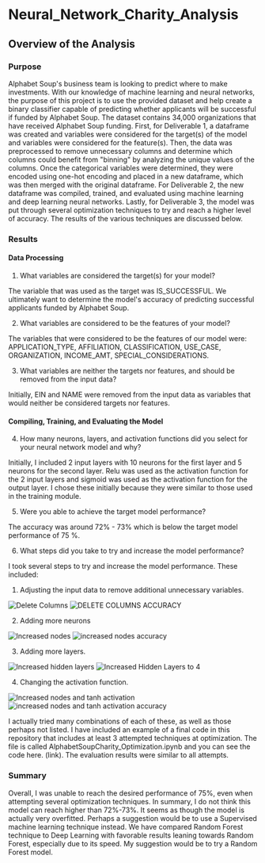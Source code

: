 # Neural_Network_Charity_Analysis
## Overview of the Analysis
### Purpose

Alphabet Soup's business team is looking to predict where to make investments. With our knowledge of machine learning and neural networks, the purpose of this project is to use the provided dataset and help create a binary classifier capable of predicting whether applicants will be successful if funded by Alphabet Soup. The dataset contains 34,000 organizations that have received Alphabet Soup funding. First, for Deliverable 1, a dataframe was created and variables were considered for the target(s) of the model and variables were considered for the feature(s). Then, the data was preprocessed to remove unnecessary columns and determine which columns could benefit from "binning" by analyzing the unique values of the columns. Once the categorical variables were determined, they were encoded using one-hot encoding and placed in a new dataframe, which was then merged with the original dataframe. For Deliverable 2, the new dataframe was compiled, trained, and evaluated using machine learning and deep learning neural networks. Lastly, for Deliverable 3, the model was put through several optimization techniques to try and reach a higher level of accuracy. The results of the various techniques are discussed below. 

### Results

#### Data Processing

1) What variables are considered the target(s) for your model?

The variable that was used as the target was IS_SUCCESSFUL. We ultimately want to determine the model's accuracy of predicting successful applicants funded by Alphabet Soup.

2) What variables are considered to be the features of your model?

The variables that were considered to be the features of our model were: APPLICATION_TYPE, AFFILIATION, CLASSIFICATION, USE_CASE, ORGANIZATION, INCOME_AMT, SPECIAL_CONSIDERATIONS.

3) What variables are neither the targets nor features, and should be removed from the input data?

Initially, EIN and NAME were removed from the input data as variables that would neither be considered targets nor features.
		
#### Compiling, Training, and Evaluating the Model

4) How many neurons, layers, and activation functions did you select for your neural network model and why?

Initially, I included 2 input layers with 10 neurons for the first layer and 5 neurons for the second layer. Relu was used as the activation function for the 2 input layers and sigmoid was used as the activation function for the output layer. I chose these initially because they were similar to those used in the training module. 

5) Were you able to achieve the target model performance?

The accuracy was around 72% - 73% which is below the target model performance of 75 %.

6) What steps did you take to try and increase the model performance?

I took several steps to try and increase the model performance. These included: 

1) Adjusting the input data to remove additional unnecessary variables.

![Delete Columns](https://user-images.githubusercontent.com/98500639/178120467-ff10bcc8-abb2-4f5e-955e-07fae5f36b7f.png)
![DELETE COLUMNS ACCURACY](https://user-images.githubusercontent.com/98500639/178120471-f31fe1a8-7d4c-4254-9630-f6c14600abd8.png)

2) Adding more neurons

![Increased nodes](https://user-images.githubusercontent.com/98500639/178120456-c9b4cbc3-8b72-4509-9c90-d65dffdde329.png)
![increased nodes accuracy](https://user-images.githubusercontent.com/98500639/178120458-b4c864dd-03b4-497b-a7e6-dc9737bdf9fb.png)

3) Adding more layers. 

![Increased hidden layers](https://user-images.githubusercontent.com/98500639/178120443-3f8d3898-efac-4f60-91a4-11233a5b76cf.png)
![Increased Hidden Layers to 4](https://user-images.githubusercontent.com/98500639/178120437-9d8501af-9cf8-4f73-90ba-b243faf2a777.png)

4) Changing the activation function.

![Increased nodes and tanh activation](https://user-images.githubusercontent.com/98500639/178120482-54f78ed9-45d4-4503-9bfb-9009df52c878.png)
![increased nodes and tanh activation accuracy](https://user-images.githubusercontent.com/98500639/178120490-3bb3c9ec-9cdc-4093-a811-0b5f8a54bf0f.png)

I actually tried many combinations of each of these, as well as those perhaps not listed. I have included an example of a final code in this repository that includes at least 3 attempted techniques at optimization. The file is called AlphabetSoupCharity_Optimization.ipynb and you can see the code here. (link). The evaluation results were similar to all attempts.

### Summary
Overall, I was unable to reach the desired performance of 75%, even when attempting several optimization techniques. In summary, I do not think this model can reach higher than 72%-73%. It seems as though the model is actually very overfitted. Perhaps a suggestion would be to use a Supervised machine learning technique instead. We have compared Random Forest technique to Deep Learning with favorable results leaning towards Random Forest, especially due to its speed. My suggestion would be to try a Random Forest model. 
